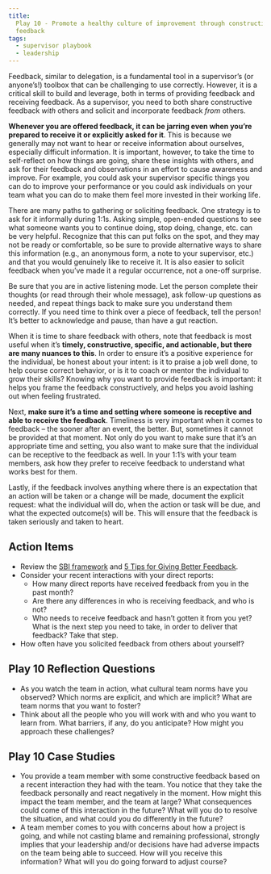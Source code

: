 ```yaml
---
title:
  Play 10 - Promote a healthy culture of improvement through constructive
  feedback
tags:
  - supervisor playbook
  - leadership
---
```


Feedback, similar to delegation, is a fundamental tool in a supervisor’s (or
anyone’s!) toolbox that can be challenging to use correctly. However, it is a
critical skill to build and leverage, both in terms of providing feedback and
receiving feedback. As a supervisor, you need to both share constructive
feedback _with_ others and solicit and incorporate feedback _from_ others.

**Whenever you are offered feedback, it can be jarring even when you’re prepared
to receive it or explicitly asked for it**. This is because we generally may not
want to hear or receive information about ourselves, especially difficult
information. It is important, however, to take the time to self-reflect on how
things are going, share these insights with others, and ask for their feedback
and observations in an effort to cause awareness and improve. For example, you
could ask your supervisor specific things you can do to improve your performance
or you could ask individuals on your team what you can do to make them feel more
invested in their working life.

There are many paths to gathering or soliciting feedback. One strategy is to ask
for it informally during 1:1s. Asking simple, open-ended questions to see what
someone wants you to continue doing, stop doing, change, etc. can be very
helpful. Recognize that this can put folks on the spot, and they may not be
ready or comfortable, so be sure to provide alternative ways to share this
information (e.g., an anonymous form, a note to your supervisor, etc.) and that
you would genuinely like to receive it. It is also easier to solicit feedback
when you’ve made it a regular occurrence, not a one-off surprise.

Be sure that you are in active listening mode. Let the person complete their
thoughts (or read through their whole message), ask follow-up questions as
needed, and repeat things back to make sure you understand them correctly. If
you need time to think over a piece of feedback, tell the person! It’s better to
acknowledge and pause, than have a gut reaction.

When it is time to share feedback with others, note that feedback is most useful
when it’s **timely, constructive, specific, and actionable, but there are many
nuances to this**. In order to ensure it’s a positive experience for the
individual, be honest about your intent: is it to praise a job well done, to
help course correct behavior, or is it to coach or mentor the individual to grow
their skills? Knowing why you want to provide feedback is important: it helps
you frame the feedback constructively, and helps you avoid lashing out when
feeling frustrated.

Next, **make sure it’s a time and setting where someone is receptive and able to
receive the feedback**. Timeliness is very important when it comes to feedback –
the sooner after an event, the better. But, sometimes it cannot be provided at
that moment. Not only do you want to make sure that it’s an appropriate time and
setting, you also want to make sure that the individual can be receptive to the
feedback as well. In your 1:1’s with your team members, ask how they prefer to
receive feedback to understand what works best for them.

Lastly, if the feedback involves anything where there is an expectation that an
action will be taken or a change will be made, document the explicit request:
what the individual will do, when the action or task will be due, and what the
expected outcome(s) will be. This will ensure that the feedback is taken
seriously and taken to heart.

## Action Items

- Review the
  [SBI framework](https://www.mindtools.com/pages/article/situation-behavior-impact-feedback.htm)
  and
  [5 Tips for Giving Better Feedback](https://www.managementcenter.org/article/five-tips-for-giving-better-feedback/).
- Consider your recent interactions with your direct reports:
  - How many direct reports have received feedback from you in the past month?
  - Are there any differences in who is receiving feedback, and who is not?
  - Who needs to receive feedback and hasn’t gotten it from you yet? What is the
    next step you need to take, in order to deliver that feedback? Take that
    step.
- How often have you solicited feedback from others about yourself?

## Play 10 Reflection Questions

- As you watch the team in action, what cultural team norms have you observed?
  Which norms are explicit, and which are implicit? What are team norms that you
  want to foster?
- Think about all the people who you will work with and who you want to learn
  from. What barriers, if any, do you anticipate? How might you approach these
  challenges?

## Play 10 Case Studies

- You provide a team member with some constructive feedback based on a recent
  interaction they had with the team. You notice that they take the feedback
  personally and react negatively in the moment. How might this impact the team
  member, and the team at large? What consequences could come of this
  interaction in the future? What will you do to resolve the situation, and what
  could you do differently in the future?
- A team member comes to you with concerns about how a project is going, and
  while not casting blame and remaining professional, strongly implies that your
  leadership and/or decisions have had adverse impacts on the team being able to
  succeed. How will you receive this information? What will you do going forward
  to adjust course?
